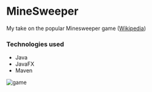 # MineSweeper

My take on the popular Minesweeper game ([Wikipedia](https://en.wikipedia.org/wiki/Minesweeper_(video_game)))

### Technologies used
* Java
* JavaFX
* Maven

![game](https://www.dropbox.com/s/nx1y69rm9a5cs87/image.png?raw=1)
